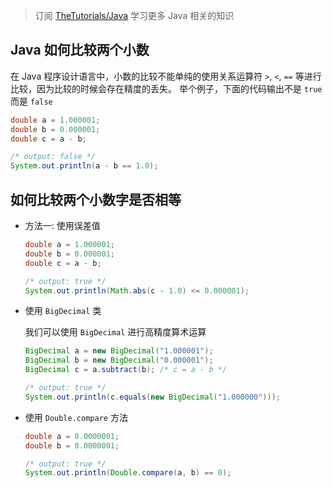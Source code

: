 > 订阅 [TheTutorials/Java](https://github.com/TheTutorials/Java) 学习更多 Java 相关的知识

## Java 如何比较两个小数

在 Java 程序设计语言中，小数的比较不能单纯的使用关系运算符 `>`, `<`, `==` 等进行比较，因为比较的时候会存在精度的丢失。
举个例子，下面的代码输出不是 `true` 而是 `false`
``` java
double a = 1.000001;
double b = 0.000001;
double c = a - b;

/* output: false */
System.out.println(a - b == 1.0);
```

## 如何比较两个小数字是否相等 
* 方法一: 使用误差值
    ``` java
    double a = 1.000001;
    double b = 0.000001;
    double c = a - b;

    /* output: true */
    System.out.println(Math.abs(c - 1.0) <= 0.000001);
    ```
* 使用 `BigDecimal` 类

    我们可以使用 `BigDecimal` 进行高精度算术运算
    ``` java
    BigDecimal a = new BigDecimal("1.000001");
    BigDecimal b = new BigDecimal("0.000001");
    BigDecimal c = a.subtract(b); /* c = a - b */

    /* output: true */
    System.out.println(c.equals(new BigDecimal("1.000000")));
    ```
* 使用 `Double.compare` 方法
    ``` java
    double a = 0.0000001;
    double b = 0.0000001;

    /* output: true */
    System.out.println(Double.compare(a, b) == 0);
    ```